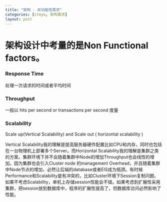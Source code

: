 ```yaml
---
title: "架构 - 非功能性需求"
categories: [iteye, 架构需求]
layout: post
---
```

# 架构设计中考量的是Non Functional factors。

### Response Time     
处理一次请求的时间或者平均时间   

### Throughput     
一般以 hits per second or transactions per second 度量   

### Scalability     
Scale up(Vertical Scalability) and Scale out ( horizontal scalability )    

Vertical Scalability我的理解是提高服务器硬件配置比如CPU和内存，同时也包括在一台物理机上部署多个Server。而Horizontal Scalability我的理解是集群之类的方案。集群环境下并不会随着集群中Node的增加Throughput也会线性的增加。因为集群也会引入Cluster node 的management Overhead，并且随着集群中Node节点的增加，必然让后端的database或者EIS成为瓶颈。有时候Performance和Scalability是有冲突的，比如Cluster环境下Session复制问题。如果不考虑Scalability，单机上存储session性能会不错。如果考虑到扩展性采用集群，把session放到数据库中，程序的扩展性提高了，但数据库访问必然影响了性能。
